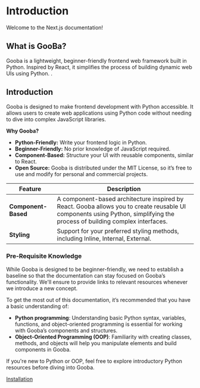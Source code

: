 # Introduction

Welcome to the Next.js documentation!

## What is GooBa?

Gooba is a lightweight, beginner-friendly frontend web framework built in Python. Inspired by React, it simplifies the process of building dynamic web UIs using Python. .

## Introduction

Gooba is designed to make frontend development with Python accessible. It allows users to create web applications using Python code without needing to dive into complex JavaScript libraries.

**Why Gooba?**

-   **Python-Friendly:** Write your frontend logic in Python.
-   **Beginner-Friendly:** No prior knowledge of JavaScript required.
-   **Component-Based:** Structure your UI with reusable components, similar to React.
-   **Open Source:** Gooba is distributed under the MIT License, so it’s free to use and modify for personal and commercial projects.



| **Feature** |**Description**  |
|--|--|
| **Component-Based** | A component-based architecture inspired by React. Gooba allows you to create reusable UI components using Python, simplifying the process of building complex interfaces. 
| **Styling** | Support for your preferred styling methods, including Inline, Internal, External.|


### Pre-Requisite Knowledge

While Gooba is designed to be beginner-friendly, we need to establish a baseline so that the documentation can stay focused on Gooba’s functionality. We'll ensure to provide links to relevant resources whenever we introduce a new concept.

To get the most out of this documentation, it’s recommended that you have a basic understanding of:

-   **Python programming**: Understanding basic Python syntax, variables, functions, and object-oriented programming is essential for working with Gooba’s components and structures.
-   **Object-Oriented Programming (OOP)**: Familiarity with creating classes, methods, and objects will help you manipulate elements and build components in Gooba.

If you're new to Python or OOP, feel free to explore introductory Python resources before diving into Gooba.

[Installation](Installation.md)